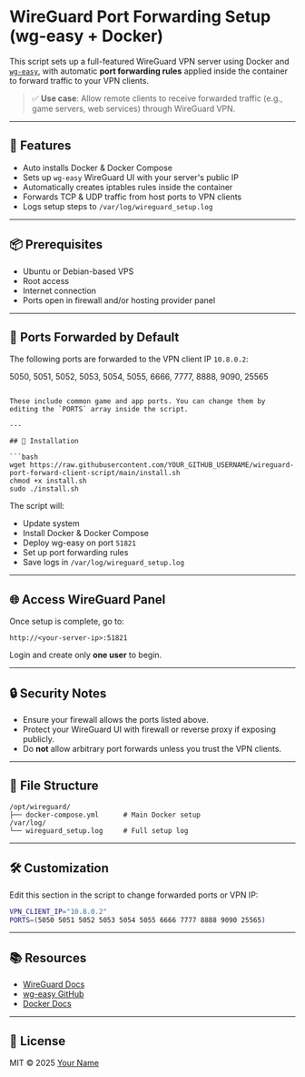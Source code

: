 

# WireGuard Port Forwarding Setup (wg-easy + Docker)

This script sets up a full-featured WireGuard VPN server using Docker and [`wg-easy`](https://github.com/wg-easy/wg-easy), with automatic **port forwarding rules** applied inside the container to forward traffic to your VPN clients.

> ✅ **Use case**: Allow remote clients to receive forwarded traffic (e.g., game servers, web services) through WireGuard VPN.

---

## 🚀 Features

- Auto installs Docker & Docker Compose
- Sets up `wg-easy` WireGuard UI with your server's public IP
- Automatically creates iptables rules inside the container
- Forwards TCP & UDP traffic from host ports to VPN clients
- Logs setup steps to `/var/log/wireguard_setup.log`

---

## 📦 Prerequisites

- Ubuntu or Debian-based VPS
- Root access
- Internet connection
- Ports open in firewall and/or hosting provider panel

---

## 🔧 Ports Forwarded by Default

The following ports are forwarded to the VPN client IP `10.8.0.2`:

5050, 5051, 5052, 5053, 5054, 5055, 6666, 7777, 8888, 9090, 25565

````

These include common game and app ports. You can change them by editing the `PORTS` array inside the script.

---

## 📜 Installation

```bash
wget https://raw.githubusercontent.com/YOUR_GITHUB_USERNAME/wireguard-port-forward-client-script/main/install.sh
chmod +x install.sh
sudo ./install.sh
````

The script will:

* Update system
* Install Docker & Docker Compose
* Deploy wg-easy on port `51821`
* Set up port forwarding rules
* Save logs in `/var/log/wireguard_setup.log`

---

## 🌐 Access WireGuard Panel

Once setup is complete, go to:

```
http://<your-server-ip>:51821
```

Login and create only **one user** to begin.

---

## 🔒 Security Notes

* Ensure your firewall allows the ports listed above.
* Protect your WireGuard UI with firewall or reverse proxy if exposing publicly.
* Do **not** allow arbitrary port forwards unless you trust the VPN clients.

---

## 📁 File Structure

```
/opt/wireguard/
├── docker-compose.yml      # Main Docker setup
/var/log/
└── wireguard_setup.log     # Full setup log
```

---

## 🛠️ Customization

Edit this section in the script to change forwarded ports or VPN IP:

```bash
VPN_CLIENT_IP="10.8.0.2"
PORTS=(5050 5051 5052 5053 5054 5055 6666 7777 8888 9090 25565)
```

---

## 📚 Resources

* [WireGuard Docs](https://www.wireguard.com/)
* [wg-easy GitHub](https://github.com/wg-easy/wg-easy)
* [Docker Docs](https://docs.docker.com/)

---

## 📄 License

MIT © 2025 [Your Name](https://github.com/nooblk-98)

```